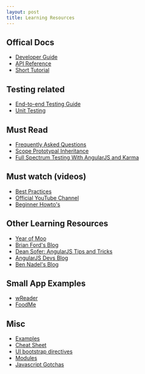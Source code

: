 ```yaml
---
layout: post
title: Learning Resources
---
```


## Offical Docs
* [Developer Guide][1]
* [API Reference][2]
* [Short Tutorial][3]

## Testing related
* [End-to-end Testing Guide][4]
* [Unit Testing][5]

## Must Read
* [Frequently Asked Questions][6]
* [Scope Prototypal Inheritance][7]
* [Full Spectrum Testing With AngularJS and Karma][8]

## Must watch (videos)
* [Best Practices][9]
* [Official YouTube Channel][10]
* [Beginner Howto's][11]

## Other Learning Resources
* [Year of Moo][12]
* [Brian Ford's Blog][13]
* [Dean Sofer: AngularJS Tips and Tricks][14]
* [AngularJS Devs Blog][15]
* [Ben Nadel's Blog][16]

## Small App Examples
* [wReader][17]
* [FoodMe][18]

## Misc
* [Examples][19]
* [Cheat Sheet][20]
* [UI bootstrap directives][21]
* [Modules][22]
* [Javascript Gotchas][23]

[1]: http://docs.angularjs.org/guide "Developer Guide"
[2]: http://docs.angularjs.org/api/ "API Reference"
[3]: http://docs.angularjs.org/tutorial
[4]: http://docs.angularjs.org/guide/devguide.e2e-testing "End-to-end Testing Guide"
[5]: http://docs.angularjs.org/guide/devguide.unit-testing "Unit Testing"
[6]: http://docs.angularjs.org/misc/faq "Frequently Asked Questions"
[7]: https://github.com/angular/angular.js/wiki/The-Nuances-of-Scope-Prototypal-Inheritance "Scope Proptotypal Inheritance"
[8]: http://www.yearofmoo.com/2013/01/full-spectrum-testing-with-angularjs-and-karma.html "Full Spectrum Testing With AngularJS and Karma"
[9]: http://www.youtube.com/watch?v=ZhfUv0spHCY "Best Practices"
[10]: http://www.youtube.com/user/angularjs "Official YouTube Channel"
[11]: http://www.egghead.io "Beginner Howto's"
[12]: http://www.yearofmoo.com "Year of Moo"
[13]: http://briantford.com/blog "Brian Ford's Blog"
[14]: http://deansofer.com/posts/view/14/AngularJs-Tips-and-Tricks-UPDATED "Dean Sofer: AngularJS Tips and Tricks"
[15]: http://blog.angularjs.org "AngularJS Devs Blog"
[16]: http://www.bennadel.com "Ben Nadel's Blog"
[17]: https://github.com/GoogleChrome/wReader-app "wReader"
[18]: http://blog.angularjs.org/2012/11/angularjs-example-applications.html "FoodMe"
[19]: https://github.com/angular/angular.js/wiki/JsFiddle-Examples "Examples"
[20]: http://www.cheatography.com/proloser/cheat-sheets/angularjs "Cheat Sheet"
[21]: http://angular-ui.github.com "UI bootstrap directives"
[22]: http://ngmodules.org "Modules"
[23]: http://bonsaiden.github.io/JavaScript-Garden/ "Javascript Gotchas"